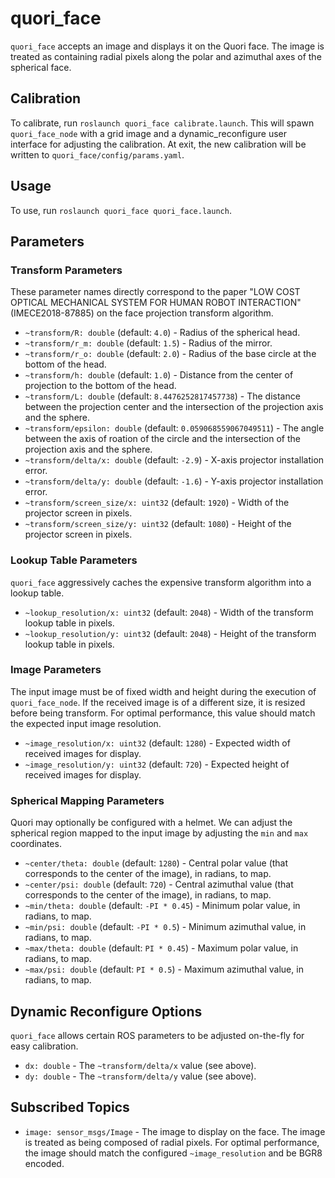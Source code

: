 # quori_face

`quori_face` accepts an image and displays it on the Quori face. The image is treated as containing radial pixels along the polar and azimuthal axes of the spherical face.

## Calibration

To calibrate, run `roslaunch quori_face calibrate.launch`. This will spawn `quori_face_node` with a grid image and a dynamic_reconfigure user interface for adjusting the calibration. At exit, the new calibration will be written to `quori_face/config/params.yaml`.

## Usage

To use, run `roslaunch quori_face quori_face.launch`.

## Parameters

### Transform Parameters

These parameter names directly correspond to the paper "LOW COST OPTICAL MECHANICAL SYSTEM FOR HUMAN ROBOT INTERACTION" (IMECE2018-87885) on the face projection transform algorithm.

- `~transform/R: double` (default: `4.0`) - Radius of the spherical head.
- `~transform/r_m: double` (default: `1.5`) - Radius of the mirror.
- `~transform/r_o: double` (default: `2.0`) - Radius of the base circle at the bottom of the head.
- `~transform/h: double` (default: `1.0`) - Distance from the center of projection to the bottom of the head.
- `~transform/L: double` (default: `8.4476252817457738`) - The distance between the projection center and the intersection of the projection axis and the sphere.
- `~transform/epsilon: double` (default: `0.059068559067049511`) - The angle between the axis of roation of the circle and the intersection of the projection axis and the sphere.
- `~transform/delta/x: double` (default: `-2.9`) - X-axis projector installation error.
- `~transform/delta/y: double` (default: `-1.6`) - Y-axis projector installation error.
- `~transform/screen_size/x: uint32` (default: `1920`) - Width of the projector screen in pixels.
- `~transform/screen_size/y: uint32` (default: `1080`) - Height of the projector screen in pixels.

### Lookup Table Parameters

`quori_face` aggressively caches the expensive transform algorithm into a lookup table.

- `~lookup_resolution/x: uint32` (default: `2048`) - Width of the transform lookup table in pixels.
- `~lookup_resolution/y: uint32` (default: `2048`) - Height of the transform lookup table in pixels.

### Image Parameters

The input image must be of fixed width and height during the execution of `quori_face_node`. If the received image is of a different size, it is resized before being transform. For optimal performance, this value should match the expected input image resolution.

- `~image_resolution/x: uint32` (default: `1280`) - Expected width of received images for display.
- `~image_resolution/y: uint32` (default: `720`) - Expected height of received images for display.

### Spherical Mapping Parameters

Quori may optionally be configured with a helmet. We can adjust the spherical region mapped to the input image by adjusting the `min` and `max` coordinates.

- `~center/theta: double` (default: `1280`) - Central polar value (that corresponds to the center of the image), in radians, to map.
- `~center/psi: double` (default: `720`) - Central azimuthal value (that corresponds to the center of the image), in radians, to map.
- `~min/theta: double` (default: `-PI * 0.45`) - Minimum polar value, in radians, to map.
- `~min/psi: double` (default: `-PI * 0.5`) - Minimum azimuthal value, in radians, to map.
- `~max/theta: double` (default: `PI * 0.45`) - Maximum polar value, in radians, to map.
- `~max/psi: double` (default: `PI * 0.5`) - Maximum azimuthal value, in radians, to map.

## Dynamic Reconfigure Options

`quori_face` allows certain ROS parameters to be adjusted on-the-fly for easy calibration.

- `dx: double` - The `~transform/delta/x` value (see above). 
- `dy: double` - The `~transform/delta/y` value (see above).

## Subscribed Topics

- `image: sensor_msgs/Image` - The image to display on the face. The image is treated as being composed of radial pixels. For optimal performance, the image should match the configured `~image_resolution` and be BGR8 encoded.



